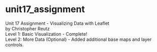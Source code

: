 # unit17_assignment
Unit 17 Assignment - Visualizing Data with Leaflet</br>
by Christopher Reutz</br>
Level 1: Basic Visualization - Complete!</br>
Level 2: More Data (Optional) - Added additional base maps and layer controls.</br>
